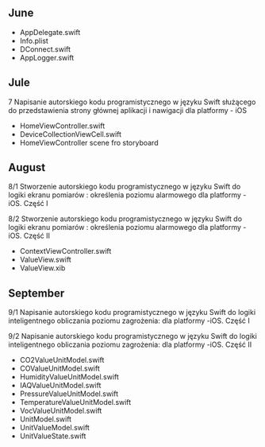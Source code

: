 
## June

* AppDelegate.swift
* Info.plist
* DConnect.swift
* AppLogger.swift

## Jule

7 Napisanie autorskiego kodu programistycznego w języku Swift służącego do przedstawienia strony głównej aplikacji i nawigacji dla platformy - iOS

* HomeViewController.swift
* DeviceCollectionViewCell.swift
* HomeViewController scene fro storyboard

## August

8/1 Stworzenie autorskiego kodu programistycznego w języku Swift do logiki ekranu pomiarów : określenia poziomu alarmowego dla platformy -iOS. Część I

8/2 Stworzenie autorskiego kodu programistycznego w języku Swift do logiki ekranu pomiarów : określenia poziomu alarmowego dla platformy -iOS. Część II

* ContextViewController.swift
* ValueView.swift
* ValueView.xib

## September

9/1 Napisanie autorskiego kodu programistycznego w języku Swift do logiki inteligentnego obliczania poziomu zagrożenia: dla platformy -iOS. Część I

9/2 Napisanie autorskiego kodu programistycznego w języku Swift do logiki inteligentnego obliczania poziomu zagrożenia: dla platformy -iOS. Część II

* CO2ValueUnitModel.swift
* COValueUnitModel.swift
* HumidityValueUnitModel.swift
* IAQValueUnitModel.swift
* PressureValueUnitModel.swift
* TemperatureValueUnitModel.swift
* VocValueUnitModel.swift
* UnitModel.swift
* UnitValueModel.swift
* UnitValueState.swift
